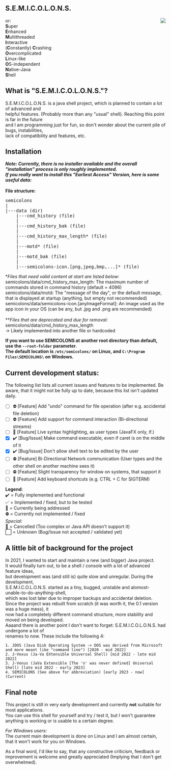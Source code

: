 ## S.E.M.I.C.O.L.O.N.S.
<img align="right" src="https://meinwebserver.non3dd1yd61r0h6y.myfritz.net/for-external-access/semicolons-icon.png">
<!-- This text segment has to be HTML formatted, because it's right next to the image -->
or: <br>
<b>S</b>uper <br>
<b>E</b>nhanced <br>
<b>M</b>ultithreaded <br>
<b>I</b>nteractive <br>
(<b>C</b>onstantly) <b>C</b>rashing <br>
<b>O</b>vercomplicated <br>
<b>L</b>inux-like <br>
<b>O</b>S-independent <br>
<b>N</b>ative-Java <br>
<b>S</b>hell

## What is "S.E.M.I.C.O.L.O.N.S."?
S.E.M.I.C.O.L.O.N.S. is a java shell project, which is planned to contain a lot of advanced and \
helpful features. (Probably more than any "usual" shell). Reaching this point is far in the future \
and I am programming just for fun, so don't wonder about the current pile of bugs, instabilities, \
lack of compatibility and features, etc.

## Installation
***Note: Currently, there is no installer available and the overall "installation" process is only roughly implemented. \
If you really want to install this "Earliest Access" Version, here is some useful data:*** \
\
**File structure:**
<pre>
semicolons
|
|---data (dir)
    |---cmd_history (file)
    |
    |---cmd_history_bak (file)
    |
    |---cmd_history_max_length* (file)
    |
    |---motd* (file)
    |
    |---motd_bak (file)
    |
    |---semicolons-icon.[png,jpeg,bmp,...]* (file)
</pre>
*_Files that need valid content at start are listed below:_\
semicolons/data/cmd_history_max_length: The maximum number of commands stored in command history (default = 4096)\
semicolons/data/motd: The "message of the day", or the default message, that is displayed at startup (anything, but empty not recommended)\
semicolons/data/semicolons-icon.[anyImageFormat]: An image used as the app icon in your OS (can be any, but .jpg and .png are recommended)\
\
**_Files that are deprecated and due for removal:_\
semicolons/data/cmd_history_max_length\
-> Likely implemented into another file or hardcoded

**If you want to use SEMICOLONS at another root directory than default, use the `--root-folder` parameter.**\
**The default location is `/etc/semicolons/` on Linux, and `C:\Program Files\SEMICOLONS\` on Windows.**


## Current development status:
The following list lists all current issues and features to be implemented.
Be aware, that it might not be fully up to date, because this list isn't updated daily.
- [ ] ⛔ \[Feature] Add "undo" command for file operation (after e.g. accidental file deletion)
- [ ] ⛔ \[Feature] Add support for command interaction (Bi-directional streams)
- [ ] 🔁 \[Feature] Live syntax highlighting, as user types (JavaFX only, if.)
- [x] ✔️ \[Bug/Issue] Make command executable, even if caret is on the middle of it
- [x] ✔️ \[Bug/Issue] Don't allow shell text to be edited by the user
- [ ] ⛔ \[Feature] Bi-Directional Network communication (User types and the other shell on another machine sees it)
- [ ] ⛔ \[Feature] Slight transparency for window on systems, that support it
- [ ] 🔁 \[Feature] Add keyboard shortcuts (e.g. CTRL + C for SIGTERM)

**Legend**: \
✔️ = Fully implemented and functional \
✅ = Implemented / fixed, but to be tested \
🔁 = Currently being addressed \
⛔ = Currently not implemented / fixed \
*Special:* \
🔶 = Cancelled (Too complex or Java API doesn't support it) \
⬜ = Unknown (Bug/Issue not accepted / validated yet)


## A little bit of background for the project
In 2021, I wanted to start and maintain a new (and bigger) Java project. \
It would finally turn out, to be a shell / console with a lot of advanced feature ideas, \
but development was (and still is) quite slow and unregular. During the development, \
S.E.M.I.C.O.L.O.N.S. started as a tiny, bugged, unstable and alomost-unable-to-do-anything-shell, \
which was lost later due to improper backups and accidental deletion. \
Since the project was rebuilt from scratch (it was worth it, the 0.1 version was a huge mess), it \
now had a completely different command structure, more stability and moved on being developed. \
Aaaand there is another point I don't want to forget: S.E.M.I.C.O.L.O.N.S. had undergone a lot of \
renames to now. These include the following 4:
```
1. JDOS (Java Disk Operating System -> DOS was derived from Microsoft and more meant like "command line") [2020 - mid 2022]
2. J-Vexus (Ja-Va EXtensible Universal Shell) [mid 2022 - late mid 2022]
3. J-Venus (JaVa Extensible [The 'n' was never defined] Universal Shell) [late mid 2022 - early 2023]
4. SEMICOLONS (See above for abbreviation) [early 2023 - now] (Current)
```

## Final note
This project is still in very early development and currently **not** suitable for most applications.\
You can use this shell for yourself and try / test it, but I won't guarantee anything is working or is usable to a certain degree.

*For Windows users:*\
The current main development is done on Linux and I am almost certain, that it won't work for you on Windows.

As a final word, I'd like to say, that any constructive criticism, feedback or improvement is welcome and greatly appreciated (Implying that I don't get overwhelmed).
